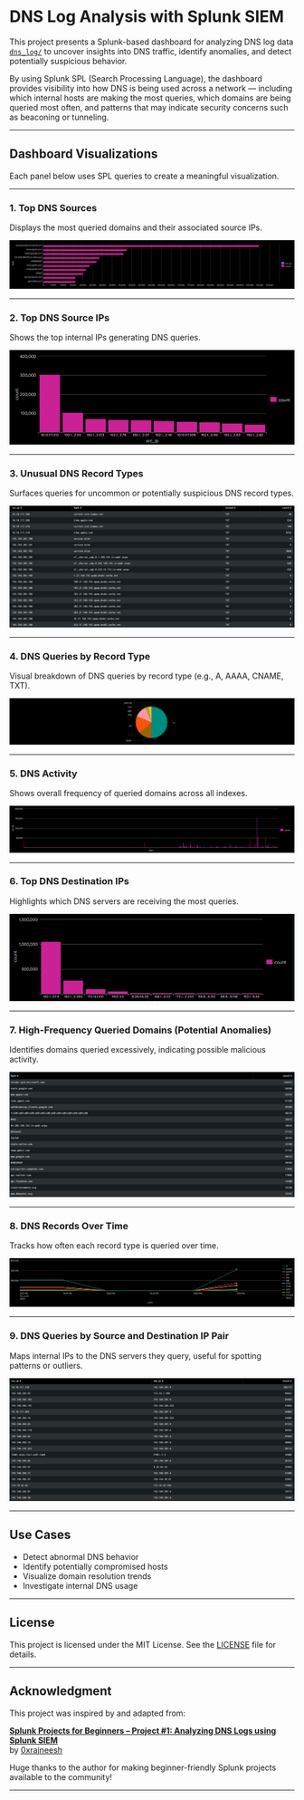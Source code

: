 #  DNS Log Analysis with Splunk SIEM

This project presents a Splunk-based dashboard for analyzing DNS log data [`dns_log/`](https://github.com/sanjanamarri2521/DNS_Log_Analysis/tree/main/dns_log) to uncover insights into DNS traffic, identify anomalies, and detect potentially suspicious behavior.

By using Splunk SPL (Search Processing Language), the dashboard provides visibility into how DNS is being used across a network — including which internal hosts are making the most queries, which domains are being queried most often, and patterns that may indicate security concerns such as beaconing or tunneling.


---

## Dashboard Visualizations

Each panel below uses SPL queries to create a meaningful visualization.

---

### 1. Top DNS Sources  
 
Displays the most queried domains and their associated source IPs.

![Top DNS Sources](dashboard_screenshots/top_dns_sources.png)

---

###  2. Top DNS Source IPs  

Shows the top internal IPs generating DNS queries.

![Top DNS Source IPs](dashboard_screenshots/top_dns_source_ips.png)

---

###  3. Unusual DNS Record Types  
  
Surfaces queries for uncommon or potentially suspicious DNS record types.

![Unusual DNS Record Types](dashboard_screenshots/unusual_record_types.png)

---

###  4. DNS Queries by Record Type  
 
Visual breakdown of DNS queries by record type (e.g., A, AAAA, CNAME, TXT).

![DNS Queries by Record Type](dashboard_screenshots/dns_record_type_distribution.png)

---

###  5. DNS Activity  

Shows overall frequency of queried domains across all indexes.

![DNS Activity](dashboard_screenshots/dns_activity.png)

---

###  6. Top DNS Destination IPs  
 
Highlights which DNS servers are receiving the most queries.

![Top DNS Destination IPs](dashboard_screenshots/top_dns_dest_ips.png)

---

###  7. High-Frequency Queried Domains (Potential Anomalies)  

Identifies domains queried excessively, indicating possible malicious activity.

![High Frequency Domains](dashboard_screenshots/high_freq_domains.png)

---

###  8. DNS Records Over Time  

Tracks how often each record type is queried over time.

![DNS Records Over Time](dashboard_screenshots/dns_over_time.png)

---

### 9. DNS Queries by Source and Destination IP Pair  
 
Maps internal IPs to the DNS servers they query, useful for spotting patterns or outliers.

![DNS Source-Destination IP Heatmap](dashboard_screenshots/src_dst_ip.png)


---

##  Use Cases

- Detect abnormal DNS behavior  
- Identify potentially compromised hosts  
- Visualize domain resolution trends  
- Investigate internal DNS usage

---

## License

This project is licensed under the MIT License. See the [LICENSE](LICENSE) file for details.

---

##  Acknowledgment

This project was inspired by and adapted from:

**[Splunk Projects for Beginners – Project #1: Analyzing DNS Logs using Splunk SIEM](https://github.com/0xrajneesh/Splunk-Projects-For-Beginners/blob/main/Project%231-analyzing-dns-log-using%20splunk-siem.md)**  
by [0xrajneesh](https://github.com/0xrajneesh)

Huge thanks to the author for making beginner-friendly Splunk projects available to the community!

---
